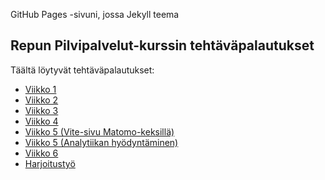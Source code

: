 GitHub Pages -sivuni, jossa Jekyll teema
## Repun Pilvipalvelut-kurssin tehtäväpalautukset
Täältä löytyvät tehtäväpalautukset:
- [Viikko 1](vko1.html)
- [Viikko 2](vko2.md)
- [Viikko 3](vko3/index.html)
- [Viikko 4](vko4/index.html)
- [Viikko 5 (Vite-sivu Matomo-keksillä)](vko5/index.html)
- [Viikko 5 (Analytiikan hyödyntäminen)](vko5.md)
- [Viikko 6](vko6/index.html)
- [Harjoitustyö](harjoitustyo/index.html)
